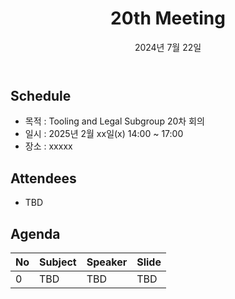 ﻿---
title: "20th Meeting"
linkTitle: "20th Meeting"
weight: 4
date: 2024년 7월 22일
type: docs
categories: ["Tooling&Legal"]
tags: []
description: Tooling & Legal Subgroup 20th Meeting
---

## Schedule
* 목적 : Tooling and Legal Subgroup 20차 회의
* 일시 : 2025년 2월 xx일(x) 14:00 ~ 17:00
* 장소 : xxxxx


## Attendees
* TBD

## Agenda
| No | Subject           | Speaker | Slide |
|----|-----------------|------|------|
| 0  | TBD | TBD | TBD |


<!-- 

## Attendees

## Meeting Minutes

## Photo Gallery

<div ><span class="image fit">
</span></div> -->